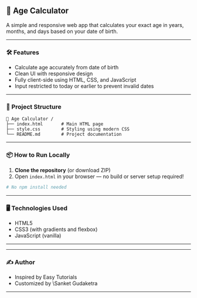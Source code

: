 
## 🧮  Age Calculator

A simple and responsive web app that calculates your exact age in years, months, and days based on your date of birth.

---

### 🛠 Features

* Calculate age accurately from date of birth
* Clean UI with responsive design
* Fully client-side using HTML, CSS, and JavaScript
* Input restricted to today or earlier to prevent invalid dates

---

### 📁 Project Structure

```
📁 Age Calculator /
├── index.html       # Main HTML page
├── style.css        # Styling using modern CSS
└── README.md        # Project documentation
```

---

### 📦 How to Run Locally

1. **Clone the repository** (or download ZIP)
2. Open `index.html` in your browser — no build or server setup required!

```bash
# No npm install needed
```

---

### 🖥️ Technologies Used

* HTML5
* CSS3 (with gradients and flexbox)
* JavaScript (vanilla)

---


---

### ✍️ Author

* Inspired by Easy Tutorials
* Customized by \Sanket Gudaketra

---

